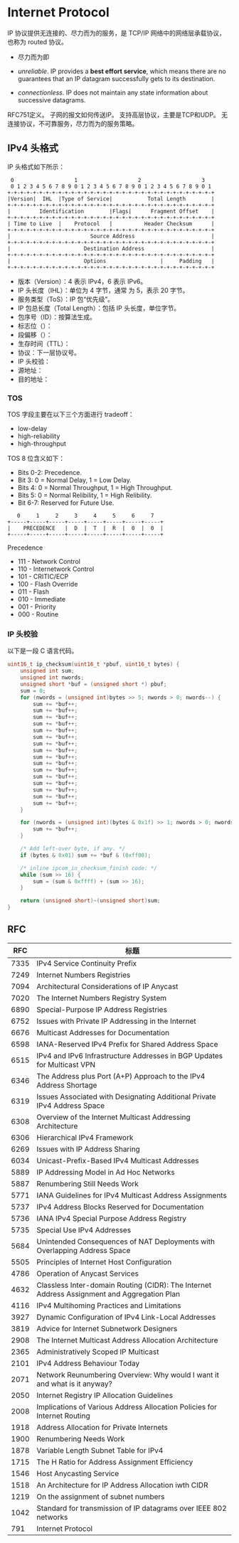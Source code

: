 # Internet Protocol

IP 协议提供无连接的、尽力而为的服务，是 TCP/IP 网络中的网络层承载协议，也称为 routed 协议。

- 尽力而为即

- *unreliable*. IP provides a **best effort service**, which means there are no guarantees that an IP datagram successfully gets to its destination. 
- *connectionless*. IP does not maintain any state information about successive datagrams.

RFC751定义。
子网的报文如何传送IP。
支持高层协议，主要是TCP和UDP。
无连接协议，不可靠服务，尽力而为的服务策略。

## IPv4 头格式
IP 头格式如下所示：

```
 0                   1                   2                   3
 0 1 2 3 4 5 6 7 8 9 0 1 2 3 4 5 6 7 8 9 0 1 2 3 4 5 6 7 8 9 0 1
+-+-+-+-+-+-+-+-+-+-+-+-+-+-+-+-+-+-+-+-+-+-+-+-+-+-+-+-+-+-+-+-+
|Version|  IHL  |Type of Service|           Total Length        |
+-+-+-+-+-+-+-+-+-+-+-+-+-+-+-+-+-+-+-+-+-+-+-+-+-+-+-+-+-+-+-+-+
|         Identification        |Flags|      Fragment Offset    |
+-+-+-+-+-+-+-+-+-+-+-+-+-+-+-+-+-+-+-+-+-+-+-+-+-+-+-+-+-+-+-+-+
| Time to Live  |    Protocol   |          Header Checksum      |
+-+-+-+-+-+-+-+-+-+-+-+-+-+-+-+-+-+-+-+-+-+-+-+-+-+-+-+-+-+-+-+-+
|                         Source Address                        |
+-+-+-+-+-+-+-+-+-+-+-+-+-+-+-+-+-+-+-+-+-+-+-+-+-+-+-+-+-+-+-+-+
|                       Destination Address                     |
+-+-+-+-+-+-+-+-+-+-+-+-+-+-+-+-+-+-+-+-+-+-+-+-+-+-+-+-+-+-+-+-+
|                       Options                 |     Padding   |
+-+-+-+-+-+-+-+-+-+-+-+-+-+-+-+-+-+-+-+-+-+-+-+-+-+-+-+-+-+-+-+-+
```

- 版本（Version）：4 表示 IPv4，6 表示 IPv6。
- IP 头长度（IHL）：单位为 4 字节，通常 为 5，表示 20 字节。
- 服务类型（ToS）：IP 包“优先级”。
- IP 包总长度（Total Length）：包括 IP 头长度，单位字节。
- 包序号（ID）：按算法生成。
- 标志位（）：
- 段偏移（）：
- 生存时间（TTL）：
- 协议：下一层协议号。
- IP 头校验：
- 源地址：
- 目的地址：

### TOS

TOS 字段主要在以下三个方面进行 tradeoff：

- low-delay
- high-reliability 
- high-throughput 

TOS 8 位含义如下：

- Bits 0-2: Precedence.
- Bit 3: 0 = Normal Delay, 1 = Low Delay.
- Bits 4: 0 = Normal Throughput, 1 = High Throughput.
- Bits 5: 0 = Normal Relibility, 1 = High Relibility.
- Bit 6-7: Reserved for Future Use.  

```
   0     1     2     3     4     5     6     7
+-----+-----+-----+-----+-----+-----+-----+-----+
|    PRECEDENCE   |  D  |  T  |  R  |  0  |  0  |
+-----+-----+-----+-----+-----+-----+-----+-----+
```

Precedence

- 111 - Network Control
- 110 - Internetwork Control
- 101 - CRITIC/ECP
- 100 - Flash Override
- 011 - Flash
- 010 - Immediate
- 001 - Priority
- 000 - Routine  

### IP 头校验

以下是一段 C 语言代码。
```c
uint16_t ip_checksum(uint16_t *pbuf, uint16_t bytes) {
    unsigned int sum;
    unsigned int nwords;
    unsigned short *buf = (unsigned short *) pbuf;
    sum = 0;
    for (nwords = (unsigned int)bytes >> 5; nwords > 0; nwords--) {
        sum += *buf++;
        sum += *buf++;
        sum += *buf++;
        sum += *buf++;
        sum += *buf++;
        sum += *buf++;
        sum += *buf++;
        sum += *buf++;
        sum += *buf++;
        sum += *buf++;
        sum += *buf++;
        sum += *buf++;
        sum += *buf++;
        sum += *buf++;
        sum += *buf++;
        sum += *buf++;
    }

    for (nwords = (unsigned int)(bytes & 0x1f) >> 1; nwords > 0; nwords--) {
        sum += *buf++;
    }

    /* Add left-over byte, if any. */
    if (bytes & 0x01) sum += *buf & (0xff00);

    /* inline ipcom_in_checksum_finish code: */
    while (sum >> 16) {
        sum = (sum & 0xffff) + (sum >> 16);
    }

    return (unsigned short)~(unsigned short)sum;
}
```


## RFC

RFC|标题
---|---
7335|IPv4 Service Continuity Prefix
7249|Internet Numbers Registries
7094|Architectural Considerations of IP Anycast
7020|The Internet Numbers Registry System
6890|Special-Purpose IP Address Registries
6752|Issues with Private IP Addressing in the Internet
6676|Multicast Addresses for Documentation
6598|IANA-Reserved IPv4 Prefix for Shared Address Space
6515|IPv4 and IPv6 Infrastructure Addresses in BGP Updates for Multicast VPN
6346|The Address plus Port (A+P) Approach to the IPv4 Address Shortage
6319|Issues Associated with Designating Additional Private IPv4 Address Space
6308|Overview of the Internet Multicast Addressing Architecture
6306|Hierarchical IPv4 Framework
6269|Issues with IP Address Sharing
6034|Unicast-Prefix-Based IPv4 Multicast Addresses
5889|IP Addressing Model in Ad Hoc Networks
5887|Renumbering Still Needs Work
5771|IANA Guidelines for IPv4 Multicast Address Assignments
5737|IPv4 Address Blocks Reserved for Documentation
5736|IANA IPv4 Special Purpose Address Registry
5735|Special Use IPv4 Addresses
5684|Unintended Consequences of NAT Deployments with Overlapping Address Space
5505|Principles of Internet Host Configuration
4786|Operation of Anycast Services
4632|Classless Inter-domain Routing (CIDR): The Internet Address Assignment and Aggregation Plan
4116|IPv4 Multihoming Practices and Limitations
3927|Dynamic Configuration of IPv4 Link-Local Addresses
3819|Advice for Internet Subnetwork Designers
2908|The Internet Multicast Address Allocation Architecture
2365|Administratively Scoped IP Multicast
2101|IPv4 Address Behaviour Today
2071|Network Reunumbering Overview: Why would I want it and what is it anyway?
2050|Internet Registry IP Allocation Guidelines
2008|Implications of Various Address Allocation Policies for Internet Routing
1918|Address Allocation for Private Internets
1900|Renumbering Needs Work
1878|Variable Length Subnet Table for IPv4
1715|The H Ratio for Address Assignment Efficiency
1546|Host Anycasting Service
1518|An Architecture for IP Address Allocation iwth CIDR
1219|On the assignment of subnet numbers
1042|Standard for transmission of IP datagrams over IEEE 802 networks
791 |Internet Protocol